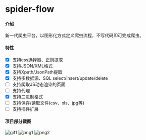 # spider-flow

#### 介绍
新一代爬虫平台，以图形化方式定义爬虫流程，不写代码即可完成爬虫。


#### 特性

- [x] 支持css选择器、正则提取
- [x] 支持JSON/XML格式
- [x] 支持Xpath/JsonPath提取
- [x] 支持多数据源、SQL select/insert/update/delete
- [ ] 支持爬取JS动态渲染的页面
- [ ] 支持代理
- [x] 支持二进制格式
- [ ] 支持保存/读取文件(csv、xls、jpg等)
- [ ] 支持插件扩展

#### 项目部分截图
![gif1](https://images.gitee.com/uploads/images/2019/0716/184746_b4b350c7_297689.gif "animate.gif")
![png1](https://images.gitee.com/uploads/images/2019/0716/184606_0aca457c_297689.png "demo-1.png")
![png2](https://images.gitee.com/uploads/images/2019/0716/184618_21bce697_297689.png "demo-2.png")